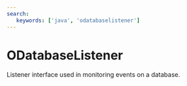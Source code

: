 ```yaml
---
search:
   keywords: ['java', 'odatabaselistener']
---
```


# ODatabaseListener

Listener interface used in monitoring events on a database.
